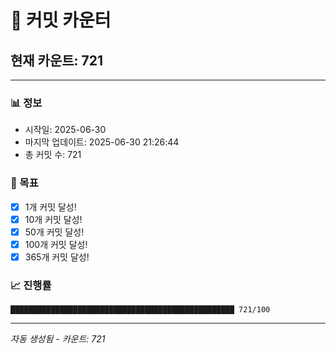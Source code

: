 # 🔢 커밋 카운터

## 현재 카운트: 721

---

### 📊 정보
- 시작일: 2025-06-30
- 마지막 업데이트: 2025-06-30 21:26:44
- 총 커밋 수: 721

### 🎯 목표
- [x] 1개 커밋 달성!
- [x] 10개 커밋 달성!
- [x] 50개 커밋 달성!
- [x] 100개 커밋 달성!
- [x] 365개 커밋 달성!

### 📈 진행률
```
██████████████████████████████████████████████████ 721/100
```

---
*자동 생성됨 - 카운트: 721*

